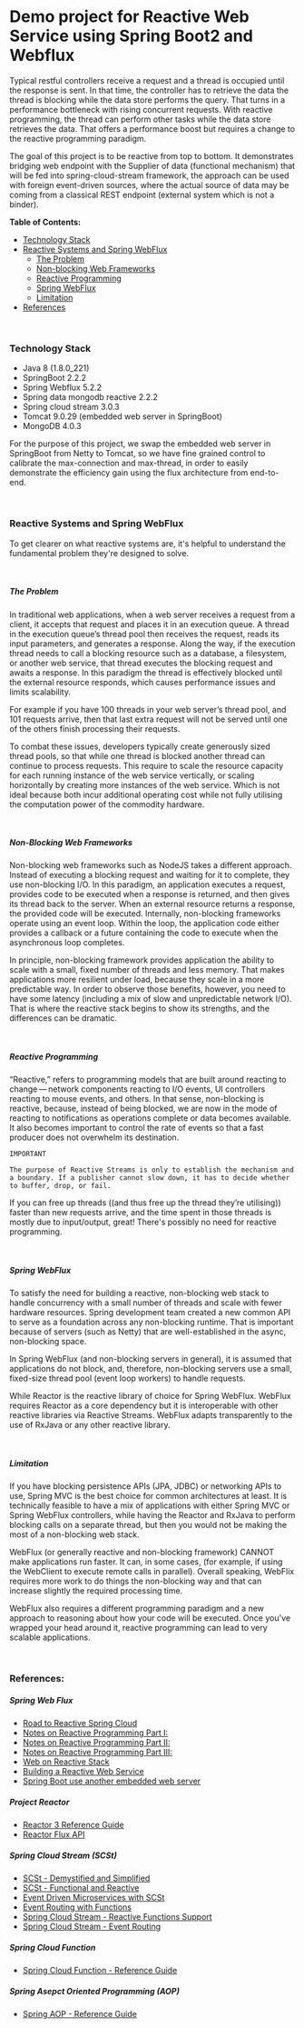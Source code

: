 # Demo project for Reactive Web Service using Spring Boot2 and Webflux

Typical restful controllers receive a request and a thread is occupied until
the response is sent. In that time, the controller has to retrieve the data
the thread is blocking while the data store performs the query. That turns
in a performance bottleneck with rising concurrent requests. With reactive
programming, the thread can perform other tasks while the data store
retrieves the data. That offers a performance boost but requires a change
to the reactive programming paradigm.

The goal of this project is to be reactive from top to bottom. It demonstrates 
bridging web endpoint with the Supplier of data (functional mechanism) that 
will be fed into spring-cloud-stream framework, the approach can be used with 
foreign event-driven sources, where the actual source of data may be coming 
from a classical REST endpoint (external system which is not a binder).

<b>Table of Contents:</b>
- [Technology Stack](#technology_stack)
- [Reactive Systems and Spring WebFlux](#reactive_system_webflux)
    - [The Problem](#what_is_the_problem)
    - [Non-blocking Web Frameworks](#what_is_the_solution)
    - [Reactive Programming](#why_reactive_non_blocking_matters)
    - [Spring WebFlux](#what_is_spring_webflux)
    - [Limitation](#what_is_webflux_limitation)
- [References](#references)    
<br/>

### <a name="technology_stack"></a>Technology Stack
- Java 8 (1.8.0_221)
- SpringBoot 2.2.2
- Spring Webflux 5.2.2
- Spring data mongodb reactive 2.2.2
- Spring cloud stream 3.0.3
- Tomcat 9.0.29 (embedded web server in SpringBoot)
- MongoDB 4.0.3

For the purpose of this project, we swap the embedded web server in
SpringBoot from Netty to Tomcat, so we have fine grained control to
calibrate the max-connection and max-thread, in order to easily
demonstrate the efficiency gain using the flux architecture from
end-to-end.

<br/>

### <a name="reactive_system_webflux"></a>Reactive Systems and Spring WebFlux
To get clearer on what reactive systems are, it's helpful to understand
the fundamental problem they're designed to solve.

<br/>

##### <a name="what_is_the_problem"></a>The Problem

In traditional web applications, when a web server receives a request
from a client, it accepts that request and places it in an execution
queue. A thread in the execution queue’s thread pool then receives the
request, reads its input parameters, and generates a response. Along the
way, if the execution thread needs to call a blocking resource such as
a database, a filesystem, or another web service, that thread executes
the blocking request and awaits a response. In this paradigm the thread
is effectively blocked until the external resource responds, which
causes performance issues and limits scalability.

For example if you have 100 threads in your web server’s thread pool, 
and 101 requests arrive, then that last extra request will not be 
served until one of the others finish processing their requests. 

To combat these issues, developers typically create generously sized 
thread pools, so that while one thread is blocked another thread can 
continue to process requests. This require to scale the resource 
capacity for each running instance of the web service vertically, or 
scaling horizontally by creating more instances of the web service. 
Which is not ideal because both incur additional operating cost while 
not fully utilising the computation power of the commodity hardware.

<br/>

##### <a name="what_is_the_solution"></a>Non-Blocking Web Frameworks

Non-blocking web frameworks such as NodeJS takes a different approach.
Instead of executing a blocking request and waiting for it to complete,
they use non-blocking I/O. In this paradigm, an application executes a
request, provides code to be executed when a response is returned, and
then gives its thread back to the server. When an external resource
returns a response, the provided code will be executed. Internally,
non-blocking frameworks operate using an event loop. Within the loop,
the application code either provides a callback or a future containing
the code to execute when the asynchronous loop completes.

In principle, non-blocking framework provides application the ability 
to scale with a small, fixed number of threads and less memory. That 
makes applications more resilient under load, because they scale in a 
more predictable way. In order to observe those benefits, however, you 
need to have some latency (including a mix of slow and unpredictable
network I/O). That is where the reactive stack begins to show its
strengths, and the differences can be dramatic.

<br/>

##### <a name="why_reactive_non_blocking_matters"></a>Reactive Programming

“Reactive,” refers to programming models that are built around reacting
to change — network components reacting to I/O events, UI controllers
reacting to mouse events, and others. In that sense, non-blocking is
reactive, because, instead of being blocked, we are now in the mode of
reacting to notifications as operations complete or data becomes
available. It also becomes important to control the rate of events so
that a fast producer does not overwhelm its destination.

`IMPORTANT`
```
The purpose of Reactive Streams is only to establish the mechanism and
a boundary. If a publisher cannot slow down, it has to decide whether
to buffer, drop, or fail.
```

If you can free up threads ((and thus free up the thread they’re 
utilising)) faster than new requests arrive, and the time spent in 
those threads is mostly due to input/output, great! There's possibly 
no need for reactive programming.

<br/>

##### <a name="what_is_spring_webflux"></a>Spring WebFlux

To satisfy the need for building a reactive, non-blocking web stack to
handle concurrency with a small number of threads and scale with fewer
hardware resources. Spring development team created a new common API to
serve as a foundation across any non-blocking runtime. That is important
because of servers (such as Netty) that are well-established in the
async, non-blocking space.

In Spring WebFlux (and non-blocking servers in general), it is assumed
that applications do not block, and, therefore, non-blocking servers
use a small, fixed-size thread pool (event loop workers) to handle
requests.

While Reactor is the reactive library of choice for Spring WebFlux. WebFlux
requires Reactor as a core dependency but it is interoperable with other
reactive libraries via Reactive Streams. WebFlux adapts transparently
to the use of RxJava or any other reactive library.

<br/>

##### <a name="what_is_webflux_limitation"></a>Limitation

If you have blocking persistence APIs (JPA, JDBC) or networking APIs to
use, Spring MVC is the best choice for common architectures at least.
It is technically feasible to have a mix of applications with either
Spring MVC or Spring WebFlux controllers, while having the Reactor and
RxJava to perform blocking calls on a separate thread, but then you
would not be making the most of a non-blocking web stack.

WebFlux (or generally reactive and non-blocking framework) CANNOT make
applications run faster. It can, in some cases, (for example, if using
the WebClient to execute remote calls in parallel). Overall speaking,
WebFlix requires more work to do things the non-blocking way and that
can increase slightly the required processing time.

WebFlux also requires a different programming paradigm and a new approach
to reasoning about how your code will be executed. Once you've wrapped
your head around it, reactive programming can lead to very scalable
applications.

<br/>

### <a name="references"></a>References:
##### Spring Web Flux
- [Road to Reactive Spring Cloud](https://spring.io/blog/2018/06/20/the-road-to-reactive-spring-cloud)
- [Notes on Reactive Programming Part I:](https://spring.io/blog/2016/06/07/notes-on-reactive-programming-part-i-the-reactive-landscape)
- [Notes on Reactive Programming Part II:](https://spring.io/blog/2016/06/13/notes-on-reactive-programming-part-ii-writing-some-code)
- [Notes on Reactive Programming Part III:](https://spring.io/blog/2016/07/20/notes-on-reactive-programming-part-iii-a-simple-http-server-application)
- [Web on Reactive Stack](https://docs.spring.io/spring/docs/current/spring-framework-reference/web-reactive.html)
- [Building a Reactive Web Service](https://spring.io/guides/gs/reactive-rest-service/)
- [Spring Boot use another embedded web server](https://docs.spring.io/spring-boot/docs/current/reference/html/howto-embedded-web-servers.html)

##### Project Reactor
- [Reactor 3 Reference Guide](http://projectreactor.io/docs/core/release/reference/)
- [Reactor Flux API](https://projectreactor.io/docs/core/release/api/reactor/core/publisher/Flux.html)

##### Spring Cloud Stream (SCSt)
- [SCSt - Demystified and Simplified](https://spring.io/blog/2019/10/14/spring-cloud-stream-demystified-and-simplified)
- [SCSt - Functional and Reactive](https://spring.io/blog/2019/10/17/spring-cloud-stream-functional-and-reactive)
- [Event Driven Microservices with SCSt](https://spring.io/blog/2019/10/15/simple-event-driven-microservices-with-spring-cloud-stream)
- [Event Routing with Functions](https://spring.io/blog/2019/10/31/spring-cloud-stream-event-routing)
- [Spring Cloud Stream - Reactive Functions Support](https://cloud.spring.io/spring-cloud-static/spring-cloud-stream/current/reference/html/spring-cloud-stream.html#_reactive_functions_support)
- [Spring Cloud Stream - Event Routing](https://cloud.spring.io/spring-cloud-static/spring-cloud-stream/current/reference/html/spring-cloud-stream.html#_event_routing)

##### Spring Cloud Function
- [Spring Cloud Function - Reference Guide](https://cloud.spring.io/spring-cloud-function/reference/html/spring-cloud-function.html#_introduction)

##### Spring Asepct Oriented Programming (AOP)
- [Spring AOP - Reference Guide](https://docs.spring.io/spring/docs/current/spring-framework-reference/core.html#aop)